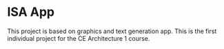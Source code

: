 # ISA App
This project is based on graphics and text generation app. This is the first individual project for the CE Architecture 1 course.
